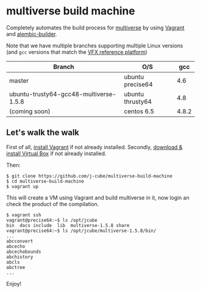 multiverse build machine
========================

Completely automates the build process for [multiverse](https://github.com/j-cube/multiverse) by using [Vagrant](https://www.vagrantup.com/)
and [alembic-builder](https://github.com/j-cube/alembic-builder).

Note that we have multiple branches supporting multiple Linux versions (and `gcc` versions that match the [VFX reference platform](http://www.vfxplatform.com))

| Branch                                 | O/S              | gcc    |
| -------------------------------------- | ---------------- | ------ |
| master                                 | ubuntu precise64 | 4.6    |
| ubuntu-trusty64-gcc48-multiverse-1.5.8 | ubuntu thrusty64 | 4.8    |
| (coming soon)                          | centos 6.5       | 4.8.2  |


Let's walk the walk
-------------------

First of all, [install Vagrant](http://docs.vagrantup.com/v2/installation/index.html) if not already installed.
Secondly, [download & install Virtual Box](https://www.virtualbox.org/wiki/Downloads) if not already installed.

Then:

```
$ git clone https://github.com/j-cube/multiverse-build-machine
$ cd multiverse-build-machine
$ vagrant up
```
This will create a VM using Vagrant and build multiverse in it, now login an check the product of the compilation.
 
```
$ vagrant ssh
vagrant@precise64:~$ ls /opt/jcube
bin  docs include  lib  multiverse-1.5.8 share
vagrant@precise64:~$ ls /opt/jcube/multiverse-1.5.8/bin/
...
abcconvert
abcecho
abcechobounds
abchistory
abcls
abctree
...
```

Enjoy!
